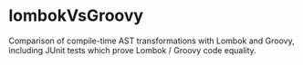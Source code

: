 # lombokVsGroovy
Comparison of compile-time AST transformations with Lombok and Groovy, including JUnit tests which prove Lombok / Groovy code equality.
